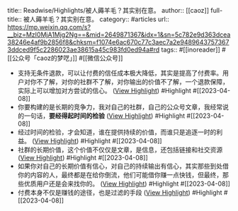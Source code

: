 title:: Readwise/Highlights/被人薅羊毛？其实别在意。
author:: [[caoz]]
full-title:: 被人薅羊毛？其实别在意。
category:: #articles
url:: https://mp.weixin.qq.com/s?__biz=MzI0MjA1Mjg2Ng==&mid=2649871367&idx=1&sn=5c782e9d363dcea38246e4af9b2856f8&chksm=f1074e6ac670c77c3aec7a2e94896437573673ddced9f5c2286023ae38615a45c983fd0ed94a#rd
tags:: #[[inoreader]] #[[公众号「caoz的梦呓」]] #[[微信公众号]]
- 支持无条件退款，可以让付费的信任成本极大降低，其实是提高了付费率。用户对你不了解，对你的社群不了解，对你输出的价值不了解，一个退款保障，实际上可以增加对方尝试的信心。 ([View Highlight](https://read.readwise.io/read/01gxg71rnvge24t88jsk7vcy22)) #Highlight #[[2023-04-08]]
- 你要构建的是长期的竞争力，我对自己的社群，自己的公众号文章，我经常说的一句话，**要经得起时间的检验** ([View Highlight](https://read.readwise.io/read/01gxg721q655a70edk4t3pss7a)) #Highlight #[[2023-04-08]]
- 经过时间的检验，才会知道，谁在提供持续的价值，而谁只是追逐一时的利益。 ([View Highlight](https://read.readwise.io/read/01gxg727tdew27fw5b8x8cde12)) #Highlight #[[2023-04-08]]
- 社群的长期价值，这个价值不仅仅是文章，是信息，还包括链接和社交资源 ([View Highlight](https://read.readwise.io/read/01gxg72q6phwwbz2fnvhewkm1c)) #Highlight #[[2023-04-08]]
- 如果你对自己的长期价值有信心，对自己的持续输出有信心，其实那些到处借你的内容的人，最终都是在给你倒流，他们可能借你赚一点快钱，但最终，那些优质用户还是会来找你的。 ([View Highlight](https://read.readwise.io/read/01gxg73k2k1x465pzejwdt937e)) #Highlight #[[2023-04-08]]
- 付费本身不仅是赚钱的途径，也是过滤的手段 ([View Highlight](https://read.readwise.io/read/01gxg740891yk2cttm17mqsfcn)) #Highlight #[[2023-04-08]]